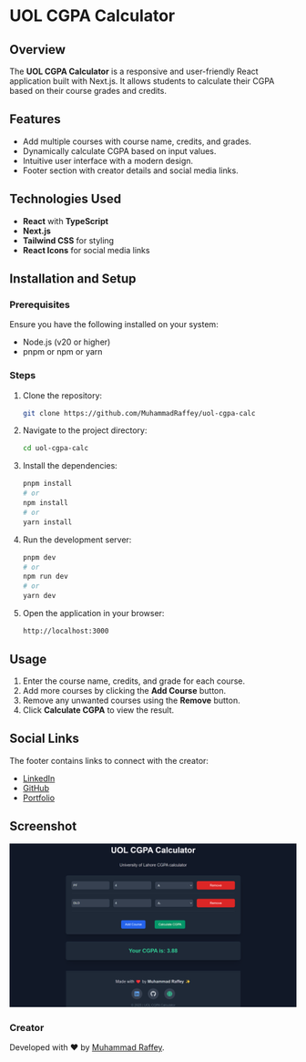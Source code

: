 # UOL CGPA Calculator

## Overview

The **UOL CGPA Calculator** is a responsive and user-friendly React application built with Next.js. It allows students to calculate their CGPA based on their course grades and credits.

## Features

- Add multiple courses with course name, credits, and grades.
- Dynamically calculate CGPA based on input values.
- Intuitive user interface with a modern design.
- Footer section with creator details and social media links.

## Technologies Used

- **React** with **TypeScript**
- **Next.js**
- **Tailwind CSS** for styling
- **React Icons** for social media links

## Installation and Setup

### Prerequisites

Ensure you have the following installed on your system:

- Node.js (v20 or higher)
- pnpm or npm or yarn

### Steps

1. Clone the repository:

   ```bash
   git clone https://github.com/MuhammadRaffey/uol-cgpa-calc
   ```

2. Navigate to the project directory:

   ```bash
   cd uol-cgpa-calc
   ```

3. Install the dependencies:

   ```bash
   pnpm install
   # or
   npm install
   # or
   yarn install
   ```

4. Run the development server:

   ```bash
   pnpm dev
   # or
   npm run dev
   # or
   yarn dev
   ```

5. Open the application in your browser:
   ```
   http://localhost:3000
   ```

## Usage

1. Enter the course name, credits, and grade for each course.
2. Add more courses by clicking the **Add Course** button.
3. Remove any unwanted courses using the **Remove** button.
4. Click **Calculate CGPA** to view the result.

## Social Links

The footer contains links to connect with the creator:

- [LinkedIn](https://linkedin.com/in/muhammad-raffey)
- [GitHub](https://github.com/MuhammadRaffey)
- [Portfolio](https://raffey-portfolio.vercel.app/)

## Screenshot

![Example](./public/Example.png)

### Creator

Developed with ❤️ by [Muhammad Raffey](https://raffey-portfolio.vercel.app/).
